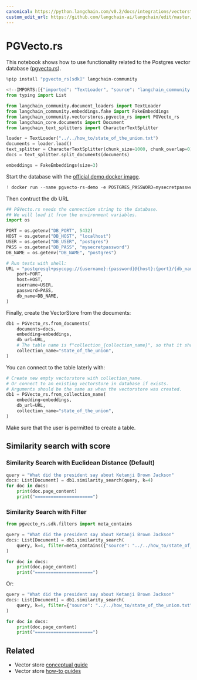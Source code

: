 ```yaml
---
canonical: https://python.langchain.com/v0.2/docs/integrations/vectorstores/pgvecto_rs/
custom_edit_url: https://github.com/langchain-ai/langchain/edit/master/docs/docs/integrations/vectorstores/pgvecto_rs.ipynb
---
```


# PGVecto.rs

This notebook shows how to use functionality related to the Postgres vector database ([pgvecto.rs](https://github.com/tensorchord/pgvecto.rs)).

```python
%pip install "pgvecto_rs[sdk]" langchain-community
```

```python
<!--IMPORTS:[{"imported": "TextLoader", "source": "langchain_community.document_loaders", "docs": "https://api.python.langchain.com/en/latest/document_loaders/langchain_community.document_loaders.text.TextLoader.html", "title": "PGVecto.rs"}, {"imported": "FakeEmbeddings", "source": "langchain_community.embeddings.fake", "docs": "https://api.python.langchain.com/en/latest/embeddings/langchain_community.embeddings.fake.FakeEmbeddings.html", "title": "PGVecto.rs"}, {"imported": "PGVecto_rs", "source": "langchain_community.vectorstores.pgvecto_rs", "docs": "https://api.python.langchain.com/en/latest/vectorstores/langchain_community.vectorstores.pgvecto_rs.PGVecto_rs.html", "title": "PGVecto.rs"}, {"imported": "Document", "source": "langchain_core.documents", "docs": "https://api.python.langchain.com/en/latest/documents/langchain_core.documents.base.Document.html", "title": "PGVecto.rs"}, {"imported": "CharacterTextSplitter", "source": "langchain_text_splitters", "docs": "https://api.python.langchain.com/en/latest/character/langchain_text_splitters.character.CharacterTextSplitter.html", "title": "PGVecto.rs"}]-->
from typing import List

from langchain_community.document_loaders import TextLoader
from langchain_community.embeddings.fake import FakeEmbeddings
from langchain_community.vectorstores.pgvecto_rs import PGVecto_rs
from langchain_core.documents import Document
from langchain_text_splitters import CharacterTextSplitter
```

```python
loader = TextLoader("../../how_to/state_of_the_union.txt")
documents = loader.load()
text_splitter = CharacterTextSplitter(chunk_size=1000, chunk_overlap=0)
docs = text_splitter.split_documents(documents)

embeddings = FakeEmbeddings(size=3)
```

Start the database with the [official demo docker image](https://github.com/tensorchord/pgvecto.rs#installation).

```python
! docker run --name pgvecto-rs-demo -e POSTGRES_PASSWORD=mysecretpassword -p 5432:5432 -d tensorchord/pgvecto-rs:latest
```

Then contruct the db URL

```python
## PGVecto.rs needs the connection string to the database.
## We will load it from the environment variables.
import os

PORT = os.getenv("DB_PORT", 5432)
HOST = os.getenv("DB_HOST", "localhost")
USER = os.getenv("DB_USER", "postgres")
PASS = os.getenv("DB_PASS", "mysecretpassword")
DB_NAME = os.getenv("DB_NAME", "postgres")

# Run tests with shell:
URL = "postgresql+psycopg://{username}:{password}@{host}:{port}/{db_name}".format(
    port=PORT,
    host=HOST,
    username=USER,
    password=PASS,
    db_name=DB_NAME,
)
```

Finally, create the VectorStore from the documents:

```python
db1 = PGVecto_rs.from_documents(
    documents=docs,
    embedding=embeddings,
    db_url=URL,
    # The table name is f"collection_{collection_name}", so that it should be unique.
    collection_name="state_of_the_union",
)
```

You can connect to the table laterly with:

```python
# Create new empty vectorstore with collection_name.
# Or connect to an existing vectorstore in database if exists.
# Arguments should be the same as when the vectorstore was created.
db1 = PGVecto_rs.from_collection_name(
    embedding=embeddings,
    db_url=URL,
    collection_name="state_of_the_union",
)
```

Make sure that the user is permitted to create a table.

## Similarity search with score

### Similarity Search with Euclidean Distance (Default)

```python
query = "What did the president say about Ketanji Brown Jackson"
docs: List[Document] = db1.similarity_search(query, k=4)
for doc in docs:
    print(doc.page_content)
    print("======================")
```

### Similarity Search with Filter

```python
from pgvecto_rs.sdk.filters import meta_contains

query = "What did the president say about Ketanji Brown Jackson"
docs: List[Document] = db1.similarity_search(
    query, k=4, filter=meta_contains({"source": "../../how_to/state_of_the_union.txt"})
)

for doc in docs:
    print(doc.page_content)
    print("======================")
```

Or:

```python
query = "What did the president say about Ketanji Brown Jackson"
docs: List[Document] = db1.similarity_search(
    query, k=4, filter={"source": "../../how_to/state_of_the_union.txt"}
)

for doc in docs:
    print(doc.page_content)
    print("======================")
```

## Related

- Vector store [conceptual guide](/docs/concepts/#vector-stores)
- Vector store [how-to guides](/docs/how_to/#vector-stores)
